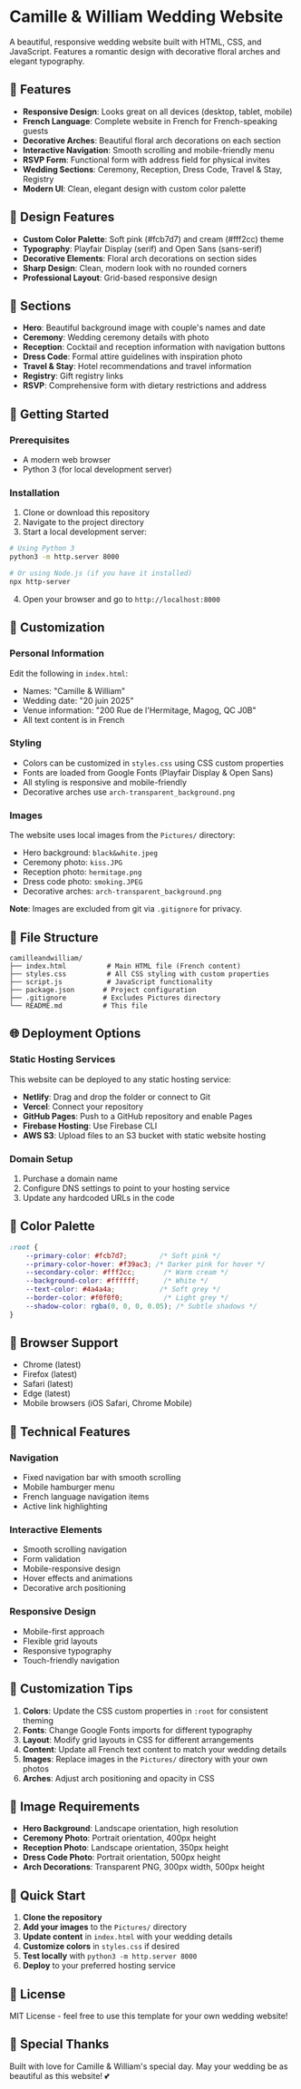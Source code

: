 # Camille & William Wedding Website

A beautiful, responsive wedding website built with HTML, CSS, and JavaScript. Features a romantic design with decorative floral arches and elegant typography.

## 🌸 Features

- **Responsive Design**: Looks great on all devices (desktop, tablet, mobile)
- **French Language**: Complete website in French for French-speaking guests
- **Decorative Arches**: Beautiful floral arch decorations on each section
- **Interactive Navigation**: Smooth scrolling and mobile-friendly menu
- **RSVP Form**: Functional form with address field for physical invites
- **Wedding Sections**: Ceremony, Reception, Dress Code, Travel & Stay, Registry
- **Modern UI**: Clean, elegant design with custom color palette

## 🎨 Design Features

- **Custom Color Palette**: Soft pink (#fcb7d7) and cream (#fff2cc) theme
- **Typography**: Playfair Display (serif) and Open Sans (sans-serif)
- **Decorative Elements**: Floral arch decorations on section sides
- **Sharp Design**: Clean, modern look with no rounded corners
- **Professional Layout**: Grid-based responsive design

## 📱 Sections

- **Hero**: Beautiful background image with couple's names and date
- **Ceremony**: Wedding ceremony details with photo
- **Reception**: Cocktail and reception information with navigation buttons
- **Dress Code**: Formal attire guidelines with inspiration photo
- **Travel & Stay**: Hotel recommendations and travel information
- **Registry**: Gift registry links
- **RSVP**: Comprehensive form with dietary restrictions and address

## 🚀 Getting Started

### Prerequisites
- A modern web browser
- Python 3 (for local development server)

### Installation

1. Clone or download this repository
2. Navigate to the project directory
3. Start a local development server:

```bash
# Using Python 3
python3 -m http.server 8000

# Or using Node.js (if you have it installed)
npx http-server
```

4. Open your browser and go to `http://localhost:8000`

## 🎯 Customization

### Personal Information
Edit the following in `index.html`:
- Names: "Camille & William" 
- Wedding date: "20 juin 2025"
- Venue information: "200 Rue de l'Hermitage, Magog, QC J0B"
- All text content is in French

### Styling
- Colors can be customized in `styles.css` using CSS custom properties
- Fonts are loaded from Google Fonts (Playfair Display & Open Sans)
- All styling is responsive and mobile-friendly
- Decorative arches use `arch-transparent_background.png`

### Images
The website uses local images from the `Pictures/` directory:
- Hero background: `black&white.jpeg`
- Ceremony photo: `kiss.JPG`
- Reception photo: `hermitage.png`
- Dress code photo: `smoking.JPEG`
- Decorative arches: `arch-transparent_background.png`

**Note**: Images are excluded from git via `.gitignore` for privacy.

## 📁 File Structure

```
camilleandwilliam/
├── index.html          # Main HTML file (French content)
├── styles.css          # All CSS styling with custom properties
├── script.js           # JavaScript functionality
├── package.json       # Project configuration
├── .gitignore         # Excludes Pictures directory
└── README.md          # This file
```

## 🌐 Deployment Options

### Static Hosting Services
This website can be deployed to any static hosting service:

- **Netlify**: Drag and drop the folder or connect to Git
- **Vercel**: Connect your repository
- **GitHub Pages**: Push to a GitHub repository and enable Pages
- **Firebase Hosting**: Use Firebase CLI
- **AWS S3**: Upload files to an S3 bucket with static website hosting

### Domain Setup
1. Purchase a domain name
2. Configure DNS settings to point to your hosting service
3. Update any hardcoded URLs in the code

## 🎨 Color Palette

```css
:root {
    --primary-color: #fcb7d7;        /* Soft pink */
    --primary-color-hover: #f39ac3; /* Darker pink for hover */
    --secondary-color: #fff2cc;       /* Warm cream */
    --background-color: #ffffff;      /* White */
    --text-color: #4a4a4a;           /* Soft grey */
    --border-color: #f0f0f0;          /* Light grey */
    --shadow-color: rgba(0, 0, 0, 0.05); /* Subtle shadows */
}
```

## 📱 Browser Support

- Chrome (latest)
- Firefox (latest)
- Safari (latest)
- Edge (latest)
- Mobile browsers (iOS Safari, Chrome Mobile)

## 🔧 Technical Features

### Navigation
- Fixed navigation bar with smooth scrolling
- Mobile hamburger menu
- French language navigation items
- Active link highlighting

### Interactive Elements
- Smooth scrolling navigation
- Form validation
- Mobile-responsive design
- Hover effects and animations
- Decorative arch positioning

### Responsive Design
- Mobile-first approach
- Flexible grid layouts
- Responsive typography
- Touch-friendly navigation

## 🎯 Customization Tips

1. **Colors**: Update the CSS custom properties in `:root` for consistent theming
2. **Fonts**: Change Google Fonts imports for different typography
3. **Layout**: Modify grid layouts in CSS for different arrangements
4. **Content**: Update all French text content to match your wedding details
5. **Images**: Replace images in the `Pictures/` directory with your own photos
6. **Arches**: Adjust arch positioning and opacity in CSS

## 📸 Image Requirements

- **Hero Background**: Landscape orientation, high resolution
- **Ceremony Photo**: Portrait orientation, 400px height
- **Reception Photo**: Landscape orientation, 350px height
- **Dress Code Photo**: Portrait orientation, 500px height
- **Arch Decorations**: Transparent PNG, 300px width, 500px height

## 🚀 Quick Start

1. **Clone the repository**
2. **Add your images** to the `Pictures/` directory
3. **Update content** in `index.html` with your wedding details
4. **Customize colors** in `styles.css` if desired
5. **Test locally** with `python3 -m http.server 8000`
6. **Deploy** to your preferred hosting service

## 📄 License

MIT License - feel free to use this template for your own wedding website!

## 💝 Special Thanks

Built with love for Camille & William's special day. May your wedding be as beautiful as this website! 💕